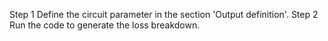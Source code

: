 Step 1 Define the circuit parameter in the section 'Output definition'.
Step 2 Run the code to generate the loss breakdown.

